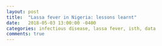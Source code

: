 ```yaml
---
layout: post
title:  "Lassa fever in Nigeria: lessons learnt"
date:   2018-05-03 13:00:00 -0400
categories: infectious disease, lassa fever, isth, data
comments: true
---
```

